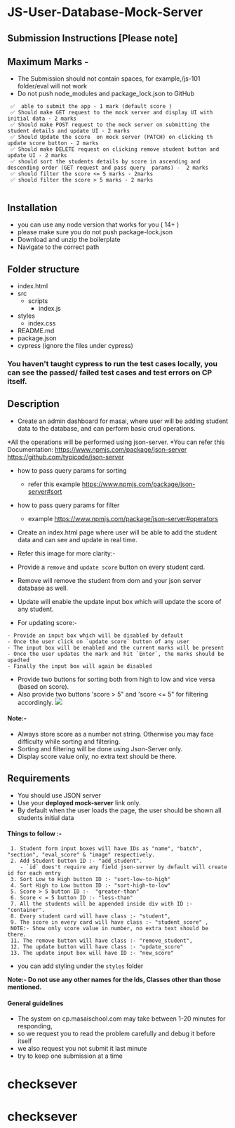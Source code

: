 # JS-User-Database-Mock-Server

## Submission Instructions [Please note]

## Maximum Marks -

- The Submission should not contain spaces, for example,/js-101 folder/eval will not work
- Do not push node_modules and package_lock.json to GitHub

```
 ✅  able to submit the app - 1 mark (default score )
 ✅ Should make GET request to the mock server and display UI with initial data - 2 marks
 ✅ Should make POST request to the mock server on submitting the student details and update UI - 2 marks
 ✅ Should Update the score  on mock server (PATCH) on clicking th update score button - 2 marks
 ✅ Should make DELETE request on clicking remove student button and update UI - 2 marks
 ✅ should sort the students details by score in ascending and descending order (GET request and pass query  params) -  2 marks
 ✅ should filter the score <= 5 marks - 2marks
 ✅ should filter the score > 5 marks - 2 marks


```

## Installation

- you can use any node version that works for you ( 14+ )
- please make sure you do not push package-lock.json
- Download and unzip the boilerplate
- Navigate to the correct path

## Folder structure

- index.html
- src
  - scripts
    - index.js
- styles
  - index.css
- README.md
- package.json
- cypress (ignore the files under cypress)

### You haven't taught cypress to run the test cases locally, you can see the passed/ failed test cases and test errors on CP itself.

## Description

- Create an admin dashboard for masai, where user will be adding student data to the database, and can perform basic crud operations.

*All the operations will be performed using json-server.
*You can refer this Documentation: https://www.npmjs.com/package/json-server https://github.com/typicode/json-server

- how to pass query params for sorting
  - refer this example https://www.npmjs.com/package/json-server#sort
- how to pass query params for filter

  - example https://www.npmjs.com/package/json-server#operators

- Create an index.html page where user will be able to add the student data and can see and update in real time.

- Refer this image for more clarity:-
- Provide a `remove` and `update score` button on every student card.
- Remove will remove the student from dom and your json server database as well.
- Update will enable the update input box which will update the score of any student.

- For updating score:-

```
- Provide an input box which will be disabled by default
- Once the user click on `update score` button of any user
- The input box will be enabled and the current marks will be present
- Once the user updates the mark and hit `Enter`, the marks should be upadted
- Finally the input box will again be disabled
```

- Provide two buttons for sorting both from high to low and vice versa (based on score).
- Also provide two buttons 'score > 5" and 'score <= 5" for filtering accordingly.
  ![](https://i.imgur.com/ff3q3ci.png)

#### Note:-

- Always store score as a number not string. Otherwise you may face difficulty while sorting and filtering.
- Sorting and filtering will be done using Json-Server only.
- Display score value only, no extra text should be there.

## Requirements

- You should use JSON server
- Use your **deployed mock-server** link only.
- By default when the user loads the page, the user should be shown all students initial data

#### Things to follow :-

```
 1. Student form input boxes will have IDs as "name", "batch", "section", "eval_score" & "image" respectively.
 2. Add Student button ID :- "add_student".
    - `id` does't require any field json-server by default will create id for each entry
 3. Sort Low to High button ID :- "sort-low-to-high"
 4. Sort High to Low button ID :- "sort-high-to-low"
 5. Score > 5 button ID :-  "greater-than"
 6. Score < = 5 button ID :- "less-than"
 7. All the students will be appended inside div with ID :- "container".
 8. Every student card will have class :- "student",
 9. The score in every card will have class :- "student_score" ,
 NOTE:- Show only score value in number, no extra text should be there.
 11. The remove button will have class :- "remove_student",
 12. The update button will have class :- "update_score"
 13. The update input box will have ID :- "new_score"
```

- you can add styling under the `styles` folder

**Note:- Do not use any other names for the Ids, Classes other than those mentioned.**

####

#### General guidelines

- The system on cp.masaischool.com may take between 1-20 minutes for responding,
- so we request you to read the problem carefully and debug it before itself
- we also request you not submit it last minute
- try to keep one submission at a time
# checksever
# checksever

